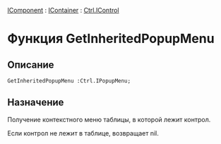 ﻿---
Link: .Ctrl.IControl.@GetInheritedPopupMenu
---

[IComponent](topic:Com.Custom.ComClasses.IComponent.Default) :
[IContainer](topic:Com.Custom.ComClasses.IContainer.Default) :
[Ctrl.IControl](Default)

# Функция GetInheritedPopupMenu

## Описание

    GetInheritedPopupMenu :Ctrl.IPopupMenu;

## Назначение

Получение контекстного меню таблицы, в которой лежит контрол.

Если контрол не лежит в таблице, возвращает nil.